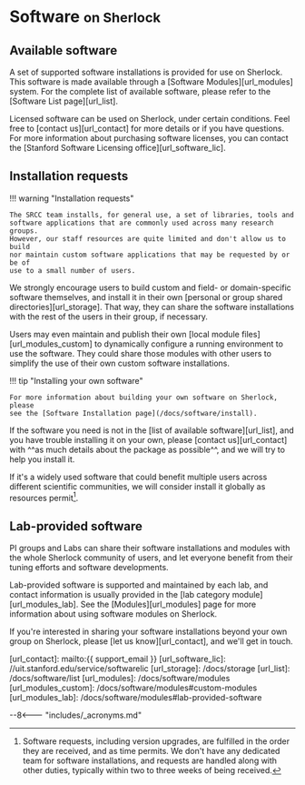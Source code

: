 # Software <small>on Sherlock</small>

## Available software

A set of supported software installations is provided for use on Sherlock. This
software is made available through a [Software Modules][url_modules] system.
For the complete list of available software, please refer to the [Software List
page][url_list].

Licensed software can be used on Sherlock, under certain conditions. Feel free
to [contact us][url_contact] for more details or if you have questions. For more
information about purchasing software licenses, you can contact the [Stanford
Software Licensing office][url_software_lic].


## Installation requests

!!! warning "Installation requests"

    The SRCC team installs, for general use, a set of libraries, tools and
    software applications that are commonly used across many research groups.
    However, our staff resources are quite limited and don't allow us to build
    nor maintain custom software applications that may be requested by or be of
    use to a small number of users.

We strongly encourage users to build custom and field- or domain-specific
software themselves, and install it in their own [personal or group shared
directories][url_storage]. That way, they can share the software installations
with the rest of the users in their group, if necessary.

Users may even maintain and publish their own [local module
files][url_modules_custom] to dynamically configure a running environment to
use the software. They could share those modules with other users to simplify
the use of their own custom software installations.

!!! tip "Installing your own software"

    For more information about building your own software on Sherlock, please
    see the [Software Installation page](/docs/software/install).

If the software you need is not in the [list of available software][url_list],
and you have trouble installing it on your own, please [contact
us][url_contact] with ^^as much details about the package as possible^^, and we
will try to help you install it.

If it's a widely used software that could benefit multiple users across
different scientific communities, we will consider install it globally as
resources permit[^install_req].


## Lab-provided software

PI groups and Labs can share their software installations and modules with the
whole Sherlock community of users, and let everyone benefit from their tuning
efforts and software developments.

Lab-provided software is supported and maintained by each lab, and contact
information is usually provided in the [lab category module][url_modules_lab].
See the [Modules][url_modules] page for more information about using software
modules on Sherlock.

If you're interested in sharing your software installations beyond your own
group on Sherlock, please [let us know][url_contact], and we'll get in touch.



[comment]: #  (link URLs -----------------------------------------------------)

[url_contact]:        mailto:{{ support_email }}
[url_software_lic]:   //uit.stanford.edu/service/softwarelic
[url_storage]:        /docs/storage
[url_list]:           /docs/software/list
[url_modules]:        /docs/software/modules
[url_modules_custom]: /docs/software/modules#custom-modules
[url_modules_lab]:    /docs/software/modules#lab-provided-software


[comment]: #  (footnotes -----------------------------------------------------)

[^install_req]: Software requests, including version upgrades, are fulfilled in
  the order they are received, and as time permits. We don't have any dedicated
  team for software installations, and requests are handled along with other
  duties, typically within two to three weeks of being received.


--8<--- "includes/_acronyms.md"
